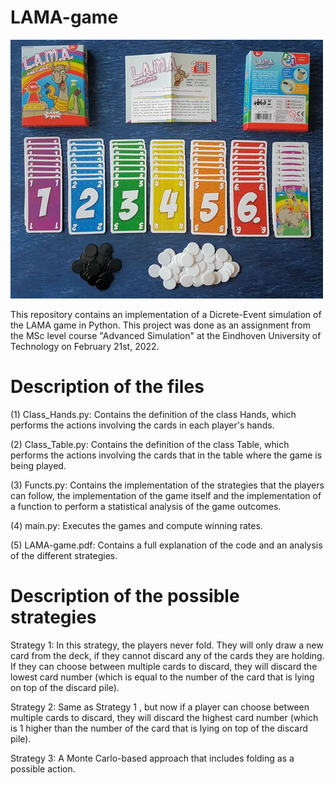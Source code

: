 # LAMA-game

![alt text](https://github.com/promerma/LAMA-game/blob/main/lama.webp)

This repository contains an implementation of a Dicrete-Event simulation of the LAMA game in Python. This project was done as an assignment from the MSc level course "Advanced Simulation" at the Eindhoven University of Technology on February 21st, 2022.


# Description of the files

(1) Class_Hands.py: Contains the definition of the class Hands, which performs the actions involving the cards in each player's hands.

(2) Class_Table.py: Contains the definition of the class Table, which performs the actions involving the cards that in the table where the game is being played.

(3) Functs.py: Contains the implementation of the strategies that the players can follow, the implementation of the game itself and the implementation of a function to perform a statistical analysis of the game outcomes.

(4) main.py: Executes the games and compute winning rates.

(5) LAMA-game.pdf: Contains a full explanation of the code and an analysis of the different strategies.


# Description of the possible strategies

Strategy 1: In this strategy, the players never fold. They will only draw a new card from the deck, if they cannot discard any of the cards they are holding. If they can choose between multiple cards to discard, they will discard the lowest card number (which is equal to the number of the card that is lying on top of the discard pile). 

Strategy 2: Same as Strategy 1 , but now if a player can choose between multiple cards to discard, they will discard the highest card number (which is 1 higher than the number of the card that is lying on top of the discard pile).

Strategy 3: A Monte Carlo-based approach that includes folding as a possible action.  
